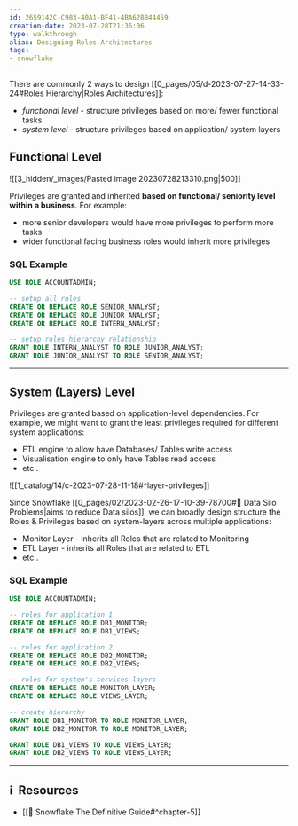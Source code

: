 ```yaml
---
id: 2659142C-C983-40A1-BF41-4BA62BB44459
creation-date: 2023-07-28T21:36:06 
type: walkthrough
alias: Designing Roles Architectures
tags: 
- snowflake
---
```


There are commonly 2 ways to design [[0_pages/05/d-2023-07-27-14-33-24#Roles Hierarchy|Roles Architectures]]: 
- *functional level* - structure privileges based on more/ fewer functional tasks
- *system level* - structure privileges based on application/ system layers

## Functional Level

![[3_hidden/_images/Pasted image 20230728213310.png|500]]

Privileges are granted and inherited **based on functional/ seniority level within a business**. For example: 
- more senior developers would have more privileges to perform more tasks
- wider functional facing business roles would inherit more privileges

### SQL Example 

```sql
USE ROLE ACCOUNTADMIN;

-- setup all roles
CREATE OR REPLACE ROLE SENIOR_ANALYST;
CREATE OR REPLACE ROLE JUNIOR_ANALYST;
CREATE OR REPLACE ROLE INTERN_ANALYST;

-- setup roles hierarchy relationship
GRANT ROLE INTERN_ANALYST TO ROLE JUNIOR_ANALYST;
GRANT ROLE JUNIOR_ANALYST TO ROLE SENIOR_ANALYST;
```


---
## System (Layers) Level

Privileges are granted based on application-level dependencies. For example, we might want to grant the least privileges required for different system applications: 
- ETL engine to allow have Databases/ Tables write access
- Visualisation engine to only have Tables read access
- etc..

![[1_catalog/14/c-2023-07-28-11-18#^layer-privileges]]

Since Snowflake [[0_pages/02/2023-02-26-17-10-39-78700#🫙 Data Silo Problems|aims to reduce Data silos]], we can broadly design structure the Roles & Privileges based on system-layers across multiple applications: 
- Monitor Layer - inherits all Roles that are related to Monitoring
- ETL Layer - inherits all Roles that are related to ETL
- etc..

### SQL Example

```sql
USE ROLE ACCOUNTADMIN; 

-- roles for application 1 
CREATE OR REPLACE ROLE DB1_MONITOR;
CREATE OR REPLACE ROLE DB1_VIEWS;

-- roles for application 2
CREATE OR REPLACE ROLE DB2_MONITOR;
CREATE OR REPLACE ROLE DB2_VIEWS;

-- roles for system's services layers
CREATE OR REPLACE ROLE MONITOR_LAYER;
CREATE OR REPLACE ROLE VIEWS_LAYER; 

-- create hierarchy
GRANT ROLE DB1_MONITOR TO ROLE MONITOR_LAYER;
GRANT ROLE DB2_MONITOR TO ROLE MONITOR_LAYER;

GRANT ROLE DB1_VIEWS TO ROLE VIEWS_LAYER;
GRANT ROLE DB2_VIEWS TO ROLE VIEWS_LAYER;
```


---
## ℹ️  Resources
- [[📕 Snowflake The Definitive Guide#^chapter-5]]